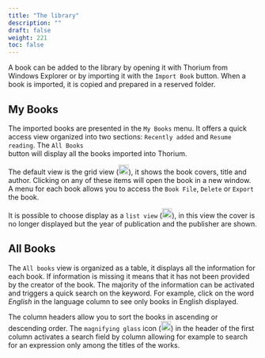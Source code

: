 ```yaml
---
title: "The library"
description: ""
draft: false
weight: 221
toc: false
---
```


A book can be added to the library by opening it with Thorium 
from Windows Explorer or by importing it with the 
`Import Book` button. 
When a book is imported, it is copied and prepared in a reserved folder. 

## My Books

The imported books are presented in the `My Books` menu. 
It offers a quick access view organized into two sections: 
`Recently added` and `Resume reading`. The `All Books`  
button will display all the books imported into Thorium.

The default view is the grid view (<img class="icons" src="/thorium-reader-doc/images/icons/baseline-view_module-24px.svg" alt="Icon grid" width="20px">), it shows the book covers, title and author. 
Clicking on any of these items will open the book in a new 
window. A menu for each book allows you to access the `Book File`, 
`Delete` or `Export` the book.

It is possible to choose display as a `list view` (<img class="icons" src="/thorium-reader-doc/images/icons/baseline-view_list-24px.svg" alt="Icon list" width="20px">), in this view the cover is no longer 
displayed but the year of publication and the publisher are shown.

## All Books

The ``All books`` view is organized as a table, it displays all the 
information for each book. If information is missing it means that it has not 
been provided by the creator of the book. The majority of the 
information can be activated and triggers a quick search on the keyword. 
For example, click on the word *English* in the language column to see only 
books in English displayed.

The column headers allow you to sort the books in ascending or descending order. 
The `magnifying glass` icon 
(<img class="icons" src="/thorium-reader-doc/images/icons/magnifying_glass.svg" alt="" width="20px">) 
in the header of the first column activates a search field by column 
allowing for example to search for an expression only among the titles 
of the works. 

